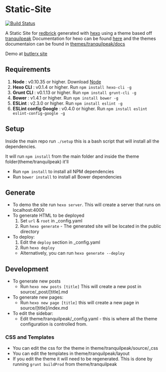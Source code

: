 # Static-Site
[![Build Status](https://travis-ci.org/redbrick/static-site.svg?branch=master)](https://travis-ci.org/redbrick/static-site)

A Static Site for [redbrick](http://redbrick.dcu.ie) generated with [hexo](hexo.io) using a theme
based off [tranquilpeak](https://github.com/LouisBarranqueiro/hexo-theme-tranquilpeak)
Documentation for hexo can be found [here](hexo.io/docs/) and the themes documentaion can be
found in
[themes/tranquilpeak/docs](https://github.com/redbrick/static-site/tree/master/themes/tranquilpeak/docs)

Demo at [butlerx site](http://redbrick.dcu.ie/~butlerx/demo)

## Requirements

1. **Node** : v0.10.35 or higher. Download [Node](https://nodejs.org/download/)
2. **Hexo CLI** : v0.1.4 or higher. Run `npm install hexo-cli -g`
3. **Grunt CLI** : v0.1.13 or higher. Run `npm install grunt-cli -g`
4. **Bower** : v1.4.1 or higher. Run `npm install bower -g`
5. **ESLint** : v2.3.0 or higher. Run `npm install eslint -g`
6. **ESLint config Google** : v0.4.0 or higher. Run `npm install eslint eslint-config-google -g`

## Setup

Inside the main repo run `./setup` this is a bash script that will install all the dependencies.

It will run `npm install` from the main folder and inside the theme folder(theme/tranquilpeak) it'll
  - Run `npm install` to install all NPM dependencies
  - Run `bower install` to install all Bower dependencies

## Generate
- To demo the site run `hexo server`. This will create a server that runs on localhost:4000
- To generate HTML to be deployed
  1. Set `url` & `root` in _config.yaml
  2. Run `hexo generate` - The generated site will be located in the public directory
- To deploy:
  1. Edit the `deploy` section in _config.yaml
  2. Run `hexo deploy`
    - Alternatively, you can run `hexo generate --deploy`

## Development
- To generate new posts
  - Run `hexo new posts [title]` This will create a new post in source/_post/[title].md
- To generate new pages:
  - Run `hexo new page [title]` this will create a new page in source/[title]/index.md
- To edit the sidebar:
  - Edit theme/tranquilpeak/_config.yaml - this is where all the theme configuration is controlled from.

### CSS and Templates
- You can edit the css for the theme in theme/tranquilpeak/source/_css
- You can edit the templates in theme/tranquilpeak/layout
- If you edit the theme it will need to be regenerated. This is done by running `grunt buildProd` from theme/tranquilpeak
